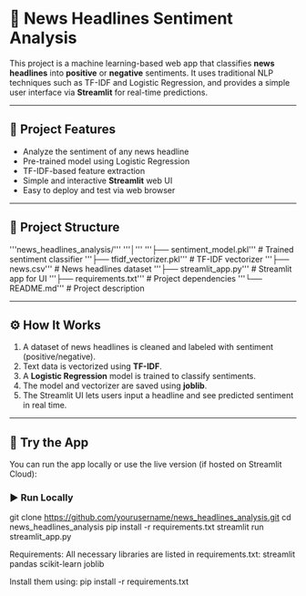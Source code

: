 # 📰 News Headlines Sentiment Analysis

This project is a machine learning-based web app that classifies **news headlines** into **positive** or **negative** sentiments. It uses traditional NLP techniques such as TF-IDF and Logistic Regression, and provides a simple user interface via **Streamlit** for real-time predictions.

---

## 📌 Project Features

- Analyze the sentiment of any news headline
- Pre-trained model using Logistic Regression
- TF-IDF-based feature extraction
- Simple and interactive **Streamlit** web UI
- Easy to deploy and test via web browser

---

## 📁 Project Structure

'''news_headlines_analysis/'''
'''│'''
'''├── sentiment_model.pkl'''          # Trained sentiment classifier
'''├── tfidf_vectorizer.pkl'''         # TF-IDF vectorizer
'''├── news.csv'''                     # News headlines dataset
'''├── streamlit_app.py'''             # Streamlit app for UI
'''├── requirements.txt'''             # Project dependencies
'''└── README.md'''                    # Project description


---

## ⚙️ How It Works

1. A dataset of news headlines is cleaned and labeled with sentiment (positive/negative).
2. Text data is vectorized using **TF-IDF**.
3. A **Logistic Regression** model is trained to classify sentiments.
4. The model and vectorizer are saved using **joblib**.
5. The Streamlit UI lets users input a headline and see predicted sentiment in real time.

---

## 🚀 Try the App

You can run the app locally or use the live version (if hosted on Streamlit Cloud):

### ▶️ Run Locally


git clone https://github.com/yourusername/news_headlines_analysis.git
cd news_headlines_analysis
pip install -r requirements.txt
streamlit run streamlit_app.py


Requirements:
All necessary libraries are listed in requirements.txt:
streamlit
pandas
scikit-learn
joblib

Install them using:
pip install -r requirements.txt
